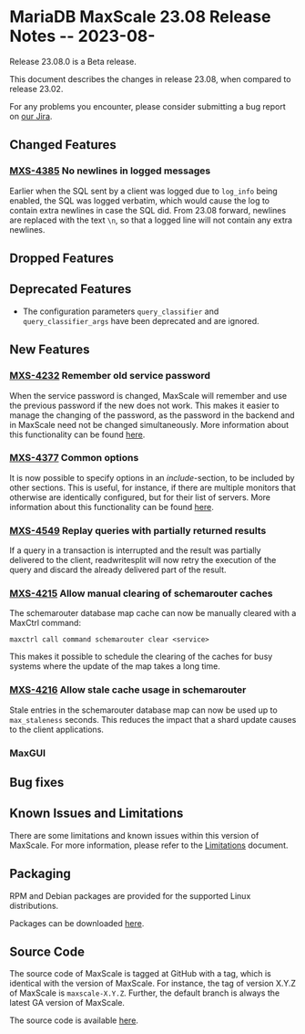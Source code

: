 # MariaDB MaxScale 23.08 Release Notes -- 2023-08-

Release 23.08.0 is a Beta release.

This document describes the changes in release 23.08, when compared to
release 23.02.

For any problems you encounter, please consider submitting a bug
report on [our Jira](https://jira.mariadb.org/projects/MXS).

## Changed Features

### [MXS-4385](https://jira.mariadb.org/browse/MXS-4385) No newlines in logged messages

Earlier when the SQL sent by a client was logged due to `log_info` being enabled,
the SQL was logged verbatim, which would cause the log to contain extra newlines
in case the SQL did. From 23.08 forward, newlines are replaced with the text `\n`,
so that a logged line will not contain any extra newlines.

## Dropped Features

###

## Deprecated Features

   * The configuration parameters `query_classifier` and `query_classifier_args`
     have been deprecated and are ignored.

## New Features

### [MXS-4232](https://jira.mariadb.org/browse/MXS-4232) Remember old service password

When the service password is changed, MaxScale will remember and use the previous
password if the new does not work. This makes it easier to manage the changing of
the password, as the password in the backend and in MaxScale need not be changed
simultaneously. More information about this functionality can be found
[here](../Getting-Started/Configuration-Guide.md#user-and-password).

### [MXS-4377](https://jira.mariadb.org/browse/MXS-4377) Common options

It is now possible to specify options in an _include_-section, to be included
by other sections. This is useful, for instance, if there are multiple monitors
that otherwise are identically configured, but for their list of servers. More
information about this functionality can be found
[here](../Getting-Started/Configuration-Guide.md#include-1).

### [MXS-4549](https://jira.mariadb.org/browse/MXS-4549) Replay queries with partially returned results

If a query in a transaction is interrupted and the result was partially
delivered to the client, readwritesplit will now retry the execution of the
query and discard the already delivered part of the result.

### [MXS-4215](https://jira.mariadb.org/browse/MXS-4215) Allow manual clearing of schemarouter caches

The schemarouter database map cache can now be manually cleared with a MaxCtrl
command:

```
maxctrl call command schemarouter clear <service>
```

This makes it possible to schedule the clearing of the caches for busy systems
where the update of the map takes a long time.

### [MXS-4216](https://jira.mariadb.org/browse/MXS-4216) Allow stale cache usage in schemarouter

Stale entries in the schemarouter database map can now be used up to
`max_staleness` seconds. This reduces the impact that a shard update causes to
the client applications.

### MaxGUI


## Bug fixes

## Known Issues and Limitations

There are some limitations and known issues within this version of MaxScale.
For more information, please refer to the [Limitations](../About/Limitations.md) document.

## Packaging

RPM and Debian packages are provided for the supported Linux distributions.

Packages can be downloaded [here](https://mariadb.com/downloads/#mariadb_platform-mariadb_maxscale).

## Source Code

The source code of MaxScale is tagged at GitHub with a tag, which is identical
with the version of MaxScale. For instance, the tag of version X.Y.Z of MaxScale
is `maxscale-X.Y.Z`. Further, the default branch is always the latest GA version
of MaxScale.

The source code is available [here](https://github.com/mariadb-corporation/MaxScale).
